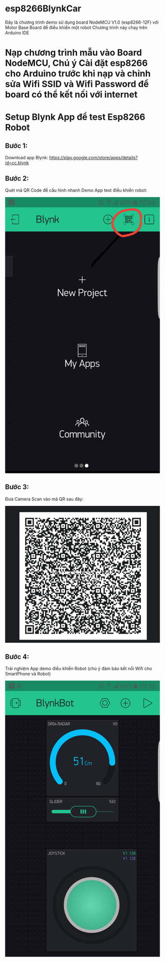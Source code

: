 # esp8266BlynkCar
Đây là chương trình demo sử dụng board NodeMCU V1.0 (esp8266-12F) với Motor Base Board để điều khiển một robot
Chương trình này chạy trên Arduino IDE 

# Nạp chương trình mẫu vào Board NodeMCU, Chú ý Cài đặt esp8266 cho Arduino trước khi nạp và chỉnh sửa Wifi SSID và Wifi Password để board có thể kết nối với internet

# Setup Blynk App để test Esp8266 Robot

## Bước 1: 
Download app Blynk: https://play.google.com/store/apps/details?id=cc.blynk 
## Bước 2: 
Quét mã QR Code để cấu hình nhanh Demo App test điều khiển robot: 

![alt text](/media/ScanQR.png)

## Bước 3: 
Đưa Camera Scan vào mã QR sau đây: 

![alt text](/media/DemoQRcode.jpg)

## Bước 4: 

Trải nghiệm App demo điều khiển Robot (chú ý đảm bảo kết nối Wifi cho SmartPhone và Robot) 

![alt text](/media/BlynkBotScreen.png)
